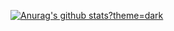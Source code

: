 [![Anurag's github stats](https://github-readme-stats.vercel.app/api?username=BrunuhVille)?theme=dark](https://github.com/anuraghazra/github-readme-stats)
